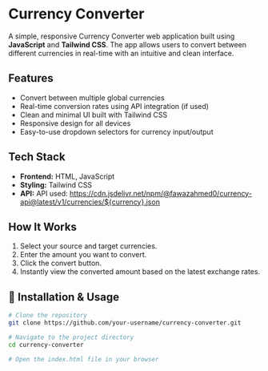 # Currency Converter

A simple, responsive Currency Converter web application built using **JavaScript** and **Tailwind CSS**. The app allows users to convert between different currencies in real-time with an intuitive and clean interface.

## Features

- Convert between multiple global currencies
- Real-time conversion rates using API integration (if used)
- Clean and minimal UI built with Tailwind CSS
- Responsive design for all devices
- Easy-to-use dropdown selectors for currency input/output

## Tech Stack

- **Frontend:** HTML, JavaScript
- **Styling:** Tailwind CSS
- **API:** API used: https://cdn.jsdelivr.net/npm/@fawazahmed0/currency-api@latest/v1/currencies/${currency}.json 

## How It Works

1. Select your source and target currencies.
2. Enter the amount you want to convert.
3. Click the convert button.
4. Instantly view the converted amount based on the latest exchange rates.

## 🔧 Installation & Usage

```bash
# Clone the repository
git clone https://github.com/your-username/currency-converter.git

# Navigate to the project directory
cd currency-converter

# Open the index.html file in your browser
